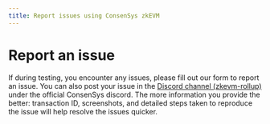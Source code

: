 ```yaml
---
title: Report issues using ConsenSys zkEVM
---
```


# Report an issue

If during testing, you encounter any issues, please fill out our form to report an issue. You
can also post your issue in the [Discord channel (zkevm-rollup)](https://discord.gg/consensys)
under the official ConsenSys discord. The more information you provide the better: transaction ID,
screenshots, and detailed steps taken to reproduce the issue will help resolve the issues quicker.
